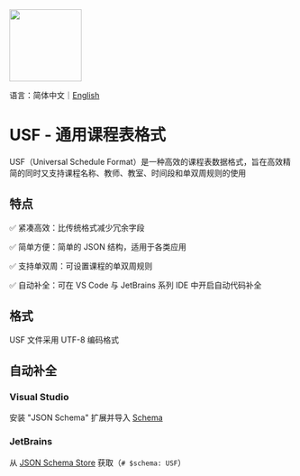 <image src="https://github.com/user-attachments/assets/563db63c-954f-4d47-839e-c475d88ab7fc" height="128"/>

语言：简体中文｜<a href="./README_en.md">English</a>

# USF - 通用课程表格式

USF（Universal Schedule Format）是一种高效的课程表数据格式，旨在高效精简的同时又支持课程名称、教师、教室、时间段和单双周规则的使用

## 特点

✅ 紧凑高效：比传统格式减少冗余字段

✅ 简单方便：简单的 JSON 结构，适用于各类应用

✅ 支持单双周：可设置课程的单双周规则

✅ 自动补全：可在 VS Code 与 JetBrains 系列 IDE 中开启自动代码补全

## 格式
USF 文件采用 UTF-8 编码格式

## 自动补全
### Visual Studio
安装 "JSON Schema" 扩展并导入 [Schema](https://raw.githubusercontent.com/USF-org/USF/refs/heads/main/usf.schema.json)
### JetBrains
从 [JSON Schema Store](https://www.schemastore.org/json/) 获取（`# $schema: USF`）
